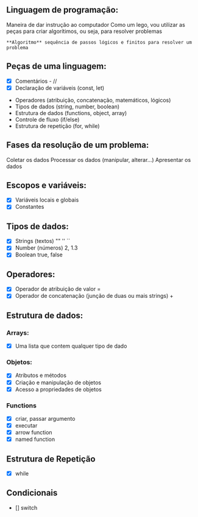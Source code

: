 ## Linguagem de programação:
Maneira de dar instrução ao computador
Como um lego, vou utilizar as peças para criar algorítimos,
ou seja, para resolver problemas

    **Algoritmo** sequência de passos lógicos e finitos para resolver um problema

## Peças de uma linguagem:
- [x] Comentários - //
- [x] Declaração de variáveis (const, let)
- Operadores (atribuição, concatenação, matemáticos, lógicos)
- Tipos de dados (string, number, boolean)
- Estrutura de dados (functions, object, array)
- Controle de fluxo (if/else)
- Estrutura de repetição (for, while)

## Fases da resolução de um problema:
Coletar os dados
Processar os dados (manipular, alterar...)
Apresentar os dados

## Escopos e variáveis:
- [x] Variáveis locais e globais
- [x] Constantes

## Tipos de dados:
- [x] Strings (textos) "" '' ``
- [x] Number (números) 2, 1.3
- [x] Boolean true, false

## Operadores:
- [x] Operador de atribuição de valor =
- [x] Operador de concatenação (junção de duas ou mais strings) +

## Estrutura de dados:

### Arrays:
- [x] Uma lista que contem qualquer tipo de dado

### Objetos:
- [x] Atributos e métodos
- [x] Criação e manipulação de objetos
- [x] Acesso a propriedades de objetos

### Functions
- [x] criar, passar argumento
- [x] executar
- [x] arrow function
- [x] named function

## Estrutura de Repetição
- [x] while

## Condicionais
- [] switch